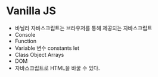 # Vanilla JS

- 바닐라 자바스크립트는 브라우저를 통해 제공되는 자바스크립트
- Console
- Function
- Variable 변수 constants let
- Class Object Arrays
- DOM
- 자바스크립트로 HTML을 바꿀 수 있다.
